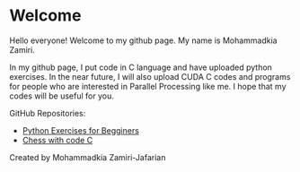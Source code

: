 # Welcome
Hello everyone! Welcome to my github page. My name is Mohammadkia Zamiri.  

In my github page, I put code in C language and have uploaded python exercises. In the near future, I will also upload CUDA C 
codes and programs for people who are interested in Parallel Processing like me. I hope that my codes will be useful for you.

GitHub Repositories:
- [Python Exercises for Begginers](https://github.com/kiazamiri/Python-for-beginner.git)
- [Chess with code C](https://github.com/kiazamiri/Chess.git)


Created by Mohammadkia Zamiri-Jafarian
